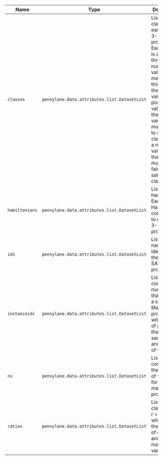 |Name|Type|Description|
|-|-|-|
|`clauses`|`pennylane.data.attributes.list.DatasetList`|Lists of clauses for each Max-3-SAT problem. Each clause is a list of three numbers. A value of n means that this refers to the nth variable. A positive value means that the variable must be true to satisfy the clause while a negative value means that variable must be false to satisfy the clause.|
|`hamiltonians`|`pennylane.data.attributes.list.DatasetList`|List of hamiltonians. Each Hamiltonian corresponds to one Max-3-SAT problem.|
|`ids`|`pennylane.data.attributes.list.DatasetList`|List of full names identifying the Max-3-SAT problems.|
|`instanceids`|`pennylane.data.attributes.list.DatasetList`|List containing numbers that identify a specific Max-3-SAT problem within a set of problems that have the same ratio and number of variables.|
|`ns`|`pennylane.data.attributes.list.DatasetList`|List containing the number of variables for each maxsat problem.|
|`ratios`|`pennylane.data.attributes.list.DatasetList`|List of clause ratios r = m/n, where m is the number of clauses and n is the number of variables.|